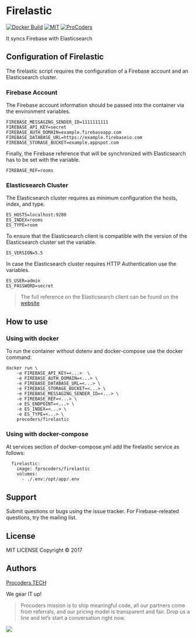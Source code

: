 # Firelastic
[![Docker Build](https://img.shields.io/docker/automated/procoders/firelastic.svg)](https://hub.docker.com/r/procoders/firelastic/)
[![MIT](https://img.shields.io/badge/license-MIT-blue.svg)](https://raw.githubusercontent.com/procoders/firelastic/master/LICENSE)
[![ProCoders](https://img.shields.io/badge/powered%20by-ProCoders.tech-blue.svg?colorB=484848)](http://procoders.tech/)

It syncs Firebase with Elasticsearch

## Configuration of Firelastic

The firelastic script requires the configuration of a Firebase account and an Elasticsearch cluster.

### Firebase Account

The Firebase account information should be passed into the container via the environment variables.

```
FIREBASE_MESSAGING_SENDER_ID=1111111111
FIREBASE_API_KEY=secret
FIREBASE_AUTH_DOMAIN=example.firebaseapp.com
FIREBASE_DATABASE_URL=https://example.firebaseio.com
FIREBASE_STORAGE_BUCKET=example.appspot.com
```

Finally, the Firebase reference that will be synchronized with Elasticsearch has to be set with the variable.

```
FIREBASE_REF=rooms
```

### Elasticsearch Cluster

The Elasticsearch cluster requires as minimum configuration the hosts, index, and type.

```
ES_HOSTS=localhost:9200
ES_INDEX=rooms
ES_TYPE=room
```

To ensure that the Elasticsearch client is compatible with the version of the Elasticsearch cluster set the variable.

```
ES_VERSION=5.5
```

In case the Elasticsearch cluster requires HTTP Authentication use the variables.

```
ES_USER=admin
ES_PASSWORD=secret
```

> The full reference on the Elasticsearch client can be found on the [website](https://www.elastic.co/guide/en/elasticsearch/client/javascript-api/current/api-reference.html)

## How to use

### Using with docker

To run the container without dotenv and docker-compose use the docker command:

```
docker run \
    -e FIREBASE_API_KEY=<...>  \
    -e FIREBASE_AUTH_DOMAIN=<...> \
    -e FIREBASE_DATABASE_URL=<...> \
    -e FIREBASE_STORAGE_BUCKET=<...> \
    -e FIREBASE_MESSAGING_SENDER_ID=<...> \
    -e FIREBASE_REF=<...> \
    -e ES_ENDPOINT=<...> \
    -e ES_INDEX=<...> \
    -e ES_TYPE=<...> \
    procoders/firelastic
```

### Using with docker-compose

At services section of docker-compose.yml add the firelastic service as follows:

```
  firelastic:
    image: fprocoders/firelastic
    volumes:
      - ./.env:/opt/app/.env
```

## Support

Submit questions or bugs using the issue tracker.
For Firebase-releated questions, try the mailing list.

## License

MIT LICENSE Copyright © 2017

## Authors

[Procoders.TECH](https://procoders.tech)

We gear IT up!

> Procoders mission is to ship meaningful code, all our partners come from referrals, and our pricing model is transparent and fair. Drop us a line and let’s start a conversation right now. 

[![](https://www.procoders.tech/art/pro-powered.png)](http://procoders.tech/)

